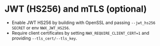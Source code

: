 <!-- SPDX-License-Identifier: Apache-2.0 -->
# JWT (HS256) and mTLS (optional)

- Enable JWT HS256 by building with OpenSSL and passing `--jwt_hs256 SECRET` or env `NWX_JWT_HS256`.
- Require client certificates by setting `NWX_REQUIRE_CLIENT_CERT=1` and providing `--tls_cert/--tls_key`.
